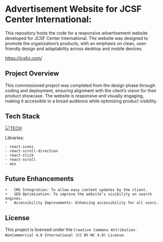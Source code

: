 # Advertisement Website for JCSF Center International:

This repository hosts the code for a responsive advertisement website developed for JCSF Center International. The website was designed to promote the organization’s products, with an emphasis on clean, user-friendly design and adaptability across desktop and mobile devices.

https://jcsfci.com/


## Project Overview

This commissioned project was completed from the design phase through coding and deployment, ensuring alignment with the client’s vision for their product showcase. The website is responsive and visually engaging, making it accessible to a broad audience while optimizing product visibility.

## Tech Stack

[![TECH](https://skillicons.dev/icons?i=react,nodejs,vite,tailwind,netlify)](https://skillicons.dev)

Libraries:

    - react-icons
    - react-scroll-direction
    - react-slick
    - react-scroll
    - aos


## Future Enhancements

	•	CMS Integration: To allow easy content updates by the client.
	•	SEO Optimization: To improve the website’s visibility on search engines.
	•	Accessibility Improvements: Enhancing accessibility for all users.


## License

This project is licensed under the `Creative Commons Attribution-NonCommercial 4.0 International (CC BY-NC 4.0) License`.
